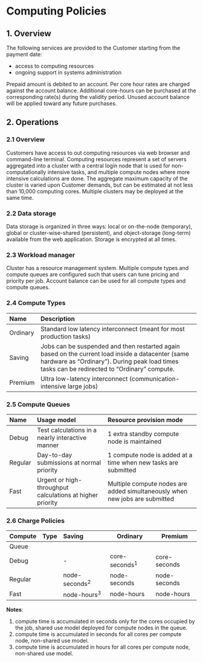 # Computing Policies

## 1. Overview

  The following services are provided to the Customer starting from the payment date:

   - access to computing resources
   - ongoing support in systems administration
   
Prepaid amount is debited to an account. Per core hour rates are charged against the account balance. Additional core-hours can be purchased at the corresponding rate(s) during the validity period. Unused account balance will be applied toward any future purchases.

## 2. Operations

### 2.1 Overview

Customers have access to out computing resources via web browser and command-line terminal. Computing resources represent a set of servers aggregated into a cluster with a central login node that is used for non-computationally intensive tasks, and multiple compute nodes where more intensive calculations are done. The aggregate maximum capacity of the cluster is varied upon Customer demands, but can be estimated at not less than 10,000 computing cores. Multiple clusters may be deployed at the same time.

### 2.2 Data storage

Data storage is organized in three ways: local or on-the-node (temporary), global or cluster-wise-shared (persistent), and object-storage (long-term) available from the web application. Storage is encrypted at all times.

### 2.3 Workload manager

Cluster has a resource management system. Multiple compute types and compute queues are configured such that users can tune pricing and priority per job. Account balance can be used for all compute types and compute queues.

### 2.4 Compute Types

| Name | Description|
|:------|:------------|
| Ordinary | Standard low latency interconnect (meant for most production tasks) |
| Saving   | Jobs can be suspended and then restarted again based on the current load inside a datacenter (same hardware as “Ordinary”). During peak load times tasks can be redirected to “Ordinary” compute.
| Premium  | Ultra low-latency interconnect (communication-intensive large jobs) |

### 2.5 Compute Queues

| Name    | Usage model | Resource provision mode |
|:--------|:------------|:------------------------|
| Debug   | Test calculations in a nearly interactive manner|  1 extra standby compute node is maintained |
| Regular | Day-to-day submissions at normal priority | 1 compute node is added at a time when new tasks are submitted |
| Fast    | Urgent or high-throughput calculations at higher priority | Multiple compute nodes are added simultaneously when new jobs are submitted |


### 2.6 Charge Policies

| Compute   | Type         | Saving                   | Ordinary                 | Premium      |
| :-------- | :----------- | :-------                 | ----------               | ---------    |
| Queue     |              |                          |                          |              |
| Debug     |              | -                        | core-seconds<sup>1</sup> | core-seconds |
| Regular   |              | node-seconds<sup>2</sup> | node-seconds             | node-seconds |
| Fast      |              | node-hours<sup>3</sup>   | node-hours               | node-hours   |

**Notes**:
    
1. compute time is accumulated in seconds only for the cores occupied by the job, shared use model deployed for compute nodes in the queue.
2. compute time is accumulated in seconds for all cores per compute node, non-shared use model.
3. compute time is accumulated in hours for all cores per compute node, non-shared use model.
